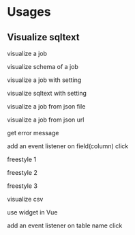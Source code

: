 # Usages

## Visualize sqltext

visualize a job

visualize schema of a job

visualize a job with setting

visualize sqltext with setting

visualize a job from json file

visualize a job from json url

get error message

add an event listener on field(column) click

freestyle 1

freestyle 2

freestyle 3

visualize csv

use widget in Vue

add an event listener on table name click
